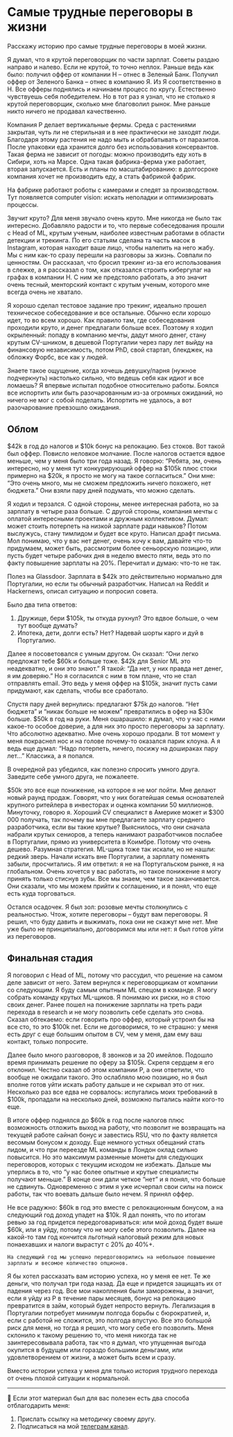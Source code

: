 # Самые трудные переговоры в жизни 

Расскажу историю про самые трудные переговоры в моей жизни.

Я думал, что я крутой переговорщик по части зарплат. Советы раздаю направо и налево. Если не крутой, то точно неплох. Раньше ведь как было: получил оффер от компании H – отнес в Зеленый Банк. Получил оффер от Зеленого Банка – отнес в компанию Я. Из Я соответственно в H. Все офферы поднялись и начинаем процесс по кругу. Естественно чувствуешь себя победителем. Но в тот раз я узнал, что не столько я крутой переговорщик, сколько мне благоволил рынок. Мне раньше никто ничего не продавал качественно. 

Компания P делает вертикальные фермы. Среда с растениями закрытая, чуть ли не стерильная и в нее практически не заходят люди. Благодаря этому растения не надо мыть и обрабатывать от паразитов. После упаковки еда хранится долго без использования консервантов. Такая ферма не зависит от погоды: можно производить еду хоть в Сибири, хоть на Марсе. Одна такая фабрика-ферма уже работает, вторая запускается. Есть и планы по масштабированию: в долгосроке компания хочет не производить еду, а стать фабрикой фабрик.

На фабрике работают роботы с камерами и следят за производством. Тут появляется computer vision: искать неполадки и оптимизировать процессы.

Звучит круто? Для меня звучало очень круто. Мне никогда не было так интересно. Добавляло радости и то, что первые собеседования прошли с Head of ML, крутым ученым, наиболее известным работами в области детекции и трекинга. По его статьям сделана та часть масок в Instagram, которая находит ваше лицо, чтобы налепить на него жабу. Мы с ним как-то сразу перешли на разговоры за жизнь. Совпали по ценностям. Он рассказал, что бросил трекинг из-за его использования в слежке, а я рассказал о том, как отказался строить кибергулаг на графах в компании H. С ним же предстояло работать, а это значит очень тесный, менторский контакт с крутым ученым, которого мне всегда очень не хватало.

Я хорошо сделал тестовое задание про трекинг, идеально прошел техническое собеседование и все остальные. Обычно если хорошо идет, то во всем хорошо. Как правило там, где собеседования проходили круто, и денег предлагали больше всех. Поэтому я ходил окрыленный: попаду в компанию мечты, дадут много денег, стану крутым CV-шником, в дешевой Португалии через пару лет выйду на финансовую независимость, потом PhD, свой стартап, блекджек, на обложку Форбс, все как у людей. 

Знаете такое ощущение, когда хочешь девушку/парня (нужное подчеркнуть) настолько сильно, что ведешь себя как идиот и все ломаешь? Я впервые испытал подобное относительно работы. Боялся все испортить или быть разочарованным из-за огромных ожиданий, но ничего не мог с собой поделать. Испортить не удалось, а вот разочарование превзошло ожидания.

## Облом

\$42k в год до налогов и \$10k бонус на релокацию. Без стоков. Вот такой был оффер. Повисло неловкое молчание. После налогов остается вдвое меньше, чем у меня было три года назад. Я говорю: “Ребята, эм, очень интересно, но у меня тут конкурирующий оффер на \$105k плюс стоки примерно на \$20k, я просто не могу на такое согласиться.” Они мне: “Это очень много, мы не сможем предложить ничего похожего, нет бюджета.” Они взяли пару дней подумать, что можно сделать.

Я ходил и терзался. С одной стороны, менее интересная работа, но за зарплату в четыре раза больше. С другой стороны, компания мечты с оплатой интересными проектами и дружным коллективом. Думал: может стоить потерпеть на низкой зарплате ради навыков? Потом выслужусь, стану тимлидом и будет все круто. Написал драфт письма. Мол понимаю, что у вас нет денег, очень хочу к вам, давайте что-то придумаем, может быть, рассмотрим более сеньорскую позицию, или пусть будет четыре рабочих дня в неделю вместо пяти, ведь это по факту повышение зарплаты на 20%. Перечитал и думаю: что-то не так. 

Полез на Glassdoor. Зарплата в \$42k это действительно нормально для Португалии, но если ты обычный разработчик. Написал на Reddit и Hackernews, описал ситуацию и попросил совета. 

Было два типа ответов: 
1. Дружище, бери \$105k, ты откуда рухнул? Это вдвое больше, о чем тут вообще думать?
2. Ипотека, дети, долги есть? Нет? Надевай шорты карго и дуй в Португалию.

Далее я посоветовался с умным другом. Он сказал: “Они легко предложат тебе \$60k и больше тоже. \$42k для Senior ML это неадекватно, и они это знают.” Я такой: “Да нет, у них правда нет денег, я им доверяю.” Но я согласился с ним в том плане, что не стал отправлять email. Это ведь у меня оффер на \$105k, значит пусть сами придумают, как сделать, чтобы все сработало.

Спустя пару дней вернулись: предлагают \$75k до налогов. “Нет бюджета” и “никак больше не можем” превратились в офер на \$30к больше. \$50k в год на руки. Меня ошарашило: я думал, что у нас с ними какое-то особое доверие, а для них это просто переговоры за зарплату. Что абсолютно адекватно. Мне очень хорошо продали. В тот момент у меня покраснел нос и на голове почему-то оказался парик клоуна. А я ведь еще думал: “Надо потерпеть, ничего, посижу на дошираках пару лет…” Классика, а я попался.

В очередной раз убедился, как полезно спросить умного друга. Заведите себе умного друга, не пожалеете. 

$50k это все еще понижение, на которое я не мог пойти. Мне делают новый раунд продаж. Говорят, что у них богатейшая семья основателей крупного ритейлера в инвесторах и оценка компании 50 миллионов. Минуточку, говорю я. Хороший CV специалист в Америке может и \$300 000 получать, так почему вы мне предлагаете зарплату среднего разработчика, если вы такие крутые? Выяснилось, что они сначала набрали крутых сениоров, а теперь нанимают разработчиков послабее в Португалии, прямо из университета в Коимбре. Потому что очень дешево. Разумная стратегия. ML-щика тоже так искали, но не нашли: редкий зверь. Начали искать вне Португалии, а зарплату поменять забыли, просчитались. Я им ответил: я не на Португальском рынке, я на глобальном. Очень хочется у вас работать, но такое понижение я могу принять только стиснув зубы. Все мы знаем, чем такое заканчивается. Они сказали, что мы можем прийти к соглашению, и я понял, что еще есть куда торговаться.

Остался осадочек. Я был зол: розовые мечты столкнулись с реальностью. Чтож, хотите переговоры – будут вам переговоры. Я решил, что буду давить и выжимать, пока они не скажут мне нет. Мне уже было не принципиально, договоримся мы или нет: я был готов уйти из переговоров. 

## Финальная стадия

Я поговорил с Head of ML, потому что рассудил, что решение на самом деле зависит от него. Затем вернулся к переговорщикам от компании со следующим. Я буду самым опытным ML спецом в команде. Я могу собрать команду крутых ML-щиков. Я понимаю их риски, но я стою своих денег. Ранее пошел на понижение зарплаты на треть ради перехода в research и не могу позволить себе сделать это снова. Сказал обтекаемо: если говорить про оффер, который устроил бы на все сто, то это \$100k net. Если не договоримся, то не страшно: у меня есть друг с еще большим опытом в CV, чем у меня, дам ему ваш контакт, только попросите. 

Далее было много разговоров, 8 звонков и за 20 имейлов. Подошло время принимать решение по оферу за \$105k. Скрепя сердцем я его отклонил. Честно сказал об этом компании P, а они ответили, что вообще не ожидали такого. Это ослабляло мою позицию, но я был вполне готов уйти искать работу дальше и не скрывал это от них. Несколько раз все едва не сорвалось: испугались моих требований в \$100k, пропадали на несколько дней, возможно пытались найти кого-то еще. 

В итоге оффер поднялся до \$60k в год после налогов плюс возможность отложить выход на работу, что позволит не возвращать на текущей работе сайнап бонус и завестись RSU, что по факту является весомым бонусом к доходу. Еще немного устных обещаний стать лидом, и что при переезде ML команды в Лондон оклад сильно повысится. Но это максимум разменные монеты для следующих переговоров, которых с текущим исходом не избежать. Дальше мы уперлись в то, что “у нас более опытные и крутые специалисты получают меньше.” В конце они дали четкое “нет” и я понял, что больше не сдвинуть. Одновременно с этим я уже исчерпал свои силы на поиск работы, так что воевать дальше было нечем. Я принял оффер.

Не все радужно: \$60k в год это вместе с релокационным бонусом, а на следующий год доход упадет на \$10k. Я дал понять, что по итогам ревью за год придется передоговариваться: или мой доход будет выше \$60k, или я уйду, потому что не могу себе этого позволить. Далее на какой-то там год кончится льготный налоговый режим для новых понаехавших и налоги вырастут с 20% до 40%+.

```{note}
На следующий год мы успешно передоговорились на небольшое повышение зарплаты и весомое количество опционов. 
```

Я бы хотел рассказать вам историю успеха, но у меня ее нет. Те же деньги, что получал три года назад. Да еще и придется защищать их от падения через год. Все мои накопления были заморожены, а значит, если я уйду из P в течение пары месяцев, бонус на релокацию превратится в займ, который будет непросто вернуть. Легализация в Португалии потребует минимум полгода борьбы с бюрократией, и, если с работой не сложится, это полгода впустую. Все это большой риск для меня, но тогда я решил, что могу себе его позволить. Меня склонило к такому решению то, что меня никогда так не заинтересовывала работа, так что я думал, что упущенная выгода окупится в будущем или гораздо большими деньгами, или удовлетворением от жизни, а может быть всем и сразу. 

Вместо истории успеха у меня для только история трудного перехода от очень плохой ситуации к нормальной. 

---

🤗 Если этот материал был для вас полезен есть два способа отблагодарить меня:
1. Прислать ссылку на методичку своему другу.
2. Подписаться на мой [телеграм канал](https://t.me/boris_again).
